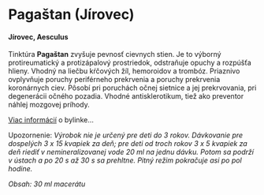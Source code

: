 Pagaštan (Jírovec)
==================

#### Jírovec, Aesculus

Tinktúra **Pagaštan** zvyšuje pevnosť cievnych stien. Je to výborný
protireumatický a protizápalový prostriedok, odstraňuje opuchy a rozpúšťa
hlieny. Vhodný na liečbu kŕčových žíl, hemoroidov a trombóz. Priaznivo
ovplyvňuje poruchy periférneho prekrvenia a poruchy prekrvenia koronárnych ciev.
Pôsobí pri poruchách očnej sietnice a jej prekrvovania, pri degenerácii očného
pozadia. Vhodné antisklerotikum, tiež ako preventor náhlej mozgovej príhody.

[Viac informácií](../bylinky/pagastan-konsky) o bylinke…

Upozornenie: *Výrobok nie je určený pre deti do 3 rokov. Dávkovanie pre
dospelých 3 x 15 kvapiek za deň; pre deti od troch rokov 3 x 5 kvapiek za deň
riediť v nemineralizovanej vode 20 ml na jednu dávku. Potom sa podrží v ústach a
po 20 s až 30 s sa prehltne. Pitný režim pokračuje asi po pol hodine.*

*Obsah: 30 ml macerátu*


